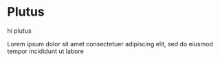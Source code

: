 # Plutus
hi plutus

Lorem ipsum dolor sit amet consectetuer adipiscing elit, sed do eiusmod tempor incididunt ut labore